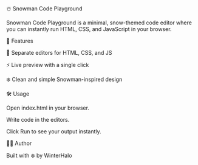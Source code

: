 ☃️ Snowman Code Playground

Snowman Code Playground is a minimal, snow-themed code editor where you can instantly run HTML, CSS, and JavaScript in your browser.

🚀 Features

📝 Separate editors for HTML, CSS, and JS

⚡ Live preview with a single click

❄️ Clean and simple Snowman-inspired design

🛠️ Usage

Open index.html in your browser.

Write code in the editors.

Click Run to see your output instantly.

👨‍💻 Author

Built with ❄️ by WinterHalo
